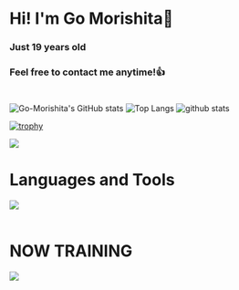 # Hi! I'm Go Morishita👋
### Just 19 years old 
### Feel free to contact me anytime!👍
#
![Go-Morishita's GitHub stats](https://github-readme-stats.vercel.app/api?username=Go-Morishita&show_icons=true&theme=tokyonight)
![Top Langs](https://github-readme-stats.vercel.app/api/top-langs/?username=Go-Morishita&layout=compact&theme=tokyonight)
![github stats](https://github-readme-stats.vercel.app/api?username=Go-Morishita&theme=tokyonight&show_icons=true)

[![trophy](https://github-profile-trophy.vercel.app/?username=Go-Morishita&theme=tokyonight)](https://github.com/ryo-ma/github-profile-trophy)

![](http://github-profile-summary-cards.vercel.app/api/cards/profile-details?username=Go-Morishita&theme=tokyonight)

# Languages and Tools

<img src="https://skillicons.dev/icons?i=react,vite,bootstrap,vercel,html,css,js,typescript,c,java" /> <br /><br />
  
# NOW TRAINING

<img src="https://skillicons.dev/icons?i=next,firebase" /> <br /><br />
